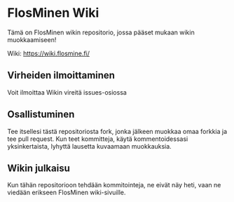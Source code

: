 # FlosMinen Wiki
Tämä on FlosMinen wikin repositorio, jossa pääset mukaan wikin muokkaamiseen!

Wiki: https://wiki.flosmine.fi/

## Virheiden ilmoittaminen
Voit ilmoittaa Wikin vireitä issues-osiossa

## Osallistuminen
Tee itsellesi tästä repositoriosta fork, jonka jälkeen muokkaa omaa forkkia ja tee pull request. Kun teet kommitteja, käytä kommentoidessasi yksinkertaista, lyhyttä lausetta kuvaamaan muokkauksia.

## Wikin julkaisu
Kun tähän repositorioon tehdään kommitointeja, ne eivät näy heti, vaan ne viedään erikseen FlosMinen wiki-sivuille.